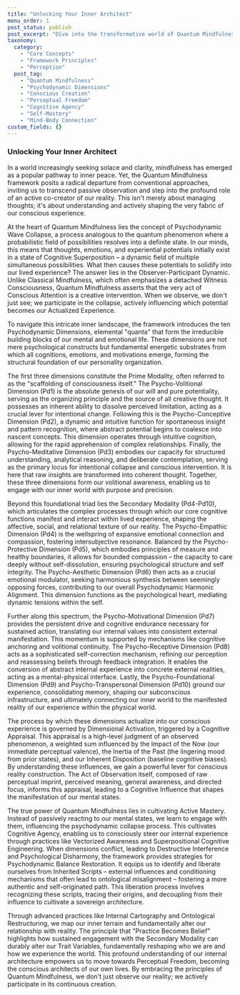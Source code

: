 ```yaml
---
title: "Unlocking Your Inner Architect"
menu_order: 1
post_status: publish
post_excerpt: "Dive into the transformative world of Quantum Mindfulness, a revolutionary framework that redefines our understanding of perception. Unlike traditional approaches, Quantum Mindfulness empowers you to become an active co-creator of your reality, moving beyond passive observation to intentionally shape your inner and outer worlds through a profound engagement with the very fabric of consciousness."
taxonomy:
  category:
    - "Core Concepts"
    - "Framework Principles"
    - "Perception"
  post_tag:
    - "Quantum Mindfulness"
    - "Psychodynamic Dimensions"
    - "Conscious Creation"
    - "Perceptual Freedom"
    - "Cognitive Agency"
    - "Self-Mastery"
    - "Mind-Body Connection"
custom_fields: {}
---
```


### Unlocking Your Inner Architect

In a world increasingly seeking solace and clarity, mindfulness has emerged as a popular pathway to inner peace. Yet, the Quantum Mindfulness framework posits a radical departure from conventional approaches, inviting us to transcend passive observation and step into the profound role of an active co-creator of our reality. This isn't merely about managing thoughts; it's about understanding and actively shaping the very fabric of our conscious experience.

At the heart of Quantum Mindfulness lies the concept of Psychodynamic Wave Collapse, a process analogous to the quantum phenomenon where a probabilistic field of possibilities resolves into a definite state. In our minds, this means that thoughts, emotions, and experiential potentials initially exist in a state of Cognitive Superposition – a dynamic field of multiple simultaneous possibilities. What then causes these potentials to solidify into our lived experience? The answer lies in the Observer-Participant Dynamic. Unlike Classical Mindfulness, which often emphasizes a detached Witness Consciousness, Quantum Mindfulness asserts that the very act of Conscious Attention is a creative intervention. When we observe, we don't just see; we participate in the collapse, actively influencing which potential becomes our Actualized Experience.

To navigate this intricate inner landscape, the framework introduces the ten Psychodynamic Dimensions, elemental "quanta" that form the irreducible building blocks of our mental and emotional life. These dimensions are not mere psychological constructs but fundamental energetic substrates from which all cognitions, emotions, and motivations emerge, forming the structural foundation of our personality organization.

The first three dimensions constitute the Prime Modality, often referred to as the "scaffolding of consciousness itself." The Psycho-Volitional Dimension (Pd1) is the absolute genesis of our will and pure potentiality, serving as the organizing principle and the source of all creative thought. It possesses an inherent ability to dissolve perceived limitation, acting as a crucial lever for intentional change. Following this is the Psycho-Conceptive Dimension (Pd2), a dynamic and intuitive function for spontaneous insight and pattern recognition, where abstract potential begins to coalesce into nascent concepts. This dimension operates through intuitive cognition, allowing for the rapid apprehension of complex relationships. Finally, the Psycho-Meditative Dimension (Pd3) embodies our capacity for structured understanding, analytical reasoning, and deliberate contemplation, serving as the primary locus for intentional collapse and conscious intervention. It is here that raw insights are transformed into coherent thought. Together, these three dimensions form our volitional awareness, enabling us to engage with our inner world with purpose and precision.

Beyond this foundational triad lies the Secondary Modality (Pd4-Pd10), which articulates the complex processes through which our core cognitive functions manifest and interact within lived experience, shaping the affective, social, and relational texture of our reality. The Psycho-Empathic Dimension (Pd4) is the wellspring of expansive emotional connection and compassion, fostering intersubjective resonance. Balanced by the Psycho-Protective Dimension (Pd5), which embodies principles of measure and healthy boundaries, it allows for bounded compassion – the capacity to care deeply without self-dissolution, ensuring psychological structure and self integrity. The Psycho-Aesthetic Dimension (Pd6) then acts as a crucial emotional modulator, seeking harmonious synthesis between seemingly opposing forces, contributing to our overall Psychodynamic Harmonic Alignment. This dimension functions as the psychological heart, mediating dynamic tensions within the self.

Further along this spectrum, the Psycho-Motivational Dimension (Pd7) provides the persistent drive and cognitive endurance necessary for sustained action, translating our internal values into consistent external manifestation. This momentum is supported by mechanisms like cognitive anchoring and volitional continuity. The Psycho-Receptive Dimension (Pd8) acts as a sophisticated self-correction mechanism, refining our perception and reassessing beliefs through feedback integration. It enables the conversion of abstract internal experience into concrete external realities, acting as a mental-physical interface. Lastly, the Psycho-Foundational Dimension (Pd9) and Psycho-Transpersonal Dimension (Pd10) ground our experience, consolidating memory, shaping our subconscious infrastructure, and ultimately connecting our inner world to the manifested reality of our experience within the physical world.

The process by which these dimensions actualize into our conscious experience is governed by Dimensional Activation, triggered by a Cognitive Appraisal. This appraisal is a high-level judgment of an observed phenomenon, a weighted sum influenced by the Impact of the Now (our immediate perceptual valence), the Inertia of the Past (the lingering mood from prior states), and our Inherent Disposition (baseline cognitive biases). By understanding these influences, we gain a powerful lever for conscious reality construction. The Act of Observation itself, composed of raw perceptual imprint, perceived meaning, general awareness, and directed focus, informs this appraisal, leading to a Cognitive Influence that shapes the manifestation of our mental states.

The true power of Quantum Mindfulness lies in cultivating Active Mastery. Instead of passively reacting to our mental states, we learn to engage with them, influencing the psychodynamic collapse process. This cultivates Cognitive Agency, enabling us to consciously steer our internal experience through practices like Vectorized Awareness and Superpositional Cognitive Engineering. When dimensions conflict, leading to Destructive Interference and Psychological Disharmony, the framework provides strategies for Psychodynamic Balance Restoration. It equips us to identify and liberate ourselves from Inherited Scripts – external influences and conditioning mechanisms that often lead to ontological misalignment – fostering a more authentic and self-originated path. This liberation process involves recognizing these scripts, tracing their origins, and decoupling from their influence to cultivate a sovereign architecture.

Through advanced practices like Internal Cartography and Ontological Restructuring, we map our inner terrain and fundamentally alter our relationship with reality. The principle that "Practice Becomes Belief" highlights how sustained engagement with the Secondary Modality can durably alter our Trait Variables, fundamentally reshaping who we are and how we experience the world. This profound understanding of our internal architecture empowers us to move towards Perceptual Freedom, becoming the conscious architects of our own lives. By embracing the principles of Quantum Mindfulness, we don't just observe our reality; we actively participate in its continuous creation.
